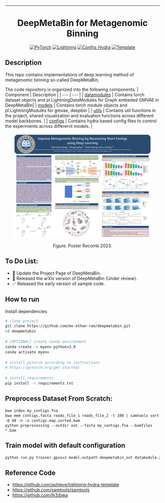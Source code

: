 
---

<div align="center">

# DeepMetaBin for Metagenomic Binning

<a href="https://pytorch.org/get-started/locally/"><img alt="PyTorch" src="https://img.shields.io/badge/PyTorch-ee4c2c?logo=pytorch&logoColor=white"></a>
<a href="https://pytorchlightning.ai/"><img alt="Lightning" src="https://img.shields.io/badge/-Lightning-792ee5?logo=pytorchlightning&logoColor=white"></a>
<a href="https://hydra.cc/"><img alt="Config: Hydra" src="https://img.shields.io/badge/Config-Hydra-89b8cd"></a>
<a href="https://github.com/ashleve/lightning-hydra-template"><img alt="Template" src="https://img.shields.io/badge/-Lightning--Hydra--Template-017F2F?style=flat&logo=github&labelColor=gray"></a><br>
</div>

## Description

This repo contains implementations of deep learning method of metagenomic binning so-called DeepMetaBin,

The code repository is organized into the following components:
| Component | Description |
| --- | --- |
| [datamodules](https://github.com/mx-ethan-rao/deepmetabin/tree/multi_sample_finished/src/datamodules) | Contains torch dataset objects and pl.LightningDataModules for Graph embeded GMVAE in DeepMetaBin|
| [models](https://github.com/mx-ethan-rao/deepmetabin/tree/multi_sample_finished/src/models) | Contains torch module objects and pl.LightningModules for gmvae, deepbin |
| [utils](https://github.com/mx-ethan-rao/deepmetabin/tree/multi_sample_finished/src/utils) | Contains util functions in the project, shared visualization and evaluation functions across different model backbones. |
| [configs](https://github.com/mx-ethan-rao/deepmetabin/tree/multi_sample_finished/configs) | Contains hydra based config files to control the experiments across differernt models. |

<p align="center"><img src="./pictures/Poster_Recomb_2023.png" width=90% height=50%></p>
<p align="center"><em>Figure.</em> Poster Recomb 2023.</p>



## To Do List:
- :black_square_button: Update the Project Page of DeepMetaBin.
- :black_square_button: Released the arXiv version of DeepMetaBin (Under review).
- :white_check_mark: Released the early version of sample code.


## How to run

Install dependencies

```bash
# clone project
git clone https://github.com/mx-ethan-rao/deepmetabin.git
cd deepmetabin

# [OPTIONAL] create conda environment
conda create -n myenv python=3.9
conda activate myenv

# install pytorch according to instructions
# https://pytorch.org/get-started/

# install requirements
pip install -r requirements.txt
```

## Preprocess Dataset From Scratch:
```
bwa index my_contigs.fna 
bwa mem contigs.fasta reads_file_1 reads_file_2 -t 100 | samtools sort -@ 40 -n -o contigs.map.sorted.bam
python preprocessing --outdir out --fasta my_contigs.fna --bamfiles *.bam
```

## Train model with default configuration

```bash
python run.py trainer.gpus=1 model.outpath deepmetabin_out datamodule.zarr_dataset_path
```

## Reference Code

- https://github.com/ashleve/lightning-hydra-template
- https://github.com/samtools/samtools
- https://github.com/lh3/bwa

